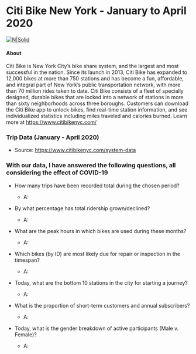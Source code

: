 # Citi Bike New York - January to April 2020

[![N|Solid](https://s3.amazonaws.com/mot-marketing-whitelabel-prod/nyc/CitiBike_Logo_p.svg)](https://nodesource.com/products/nsolid)

#### About

Citi Bike is New York City’s bike share system, and the largest and most successful in the nation. Since its launch in 2013, Citi Bike has expanded to 12,000 bikes at more than 750 stations and has become a fun, affordable, and integral part of New York’s public transportation network, with more than 70 million rides taken to date. Citi Bike consists of a fleet of specially designed, durable bikes that are locked into a network of stations in more than sixty neighborhoods across three boroughs. Customers can download the Citi Bike app to unlock bikes, find real-time station information, and see individualized statistics including miles traveled and calories burned. 
Learn more at https://www.citibikenyc.com/


### Trip Data (January - April 2020)

  - Source: https://www.citibikenyc.com/system-data


### With our data, I have answered the following questions, all considering the effect of COVID-19

 - How many trips have been recorded total during the chosen period?
    - A:
 - By what percentage has total ridership grown/declined?
    - A:

 - What are the peak hours in which bikes are used during these months?
     - A:
 - Which bikes (by ID) are most likely due for repair or inspection in the timespan?
     - A:
 - Today, what are the bottom 10 stations in the city for starting a journey?
     - A:

 - What is the proportion of short-term customers and annual subscribers?
     - A:
 - Today, what is the gender breakdown of active participants (Male v. Female)?
      - A:
      
 


